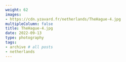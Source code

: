 ```yaml
---
weight: 62
images:
- https://cdn.yzavard.fr/netherlands/TheHague-4.jpg
multipleColumn: false
title: TheHague-4.jpg
date: 2022-09-13
type: photography
tags:
- archive # all posts
- netherlands
---
```

